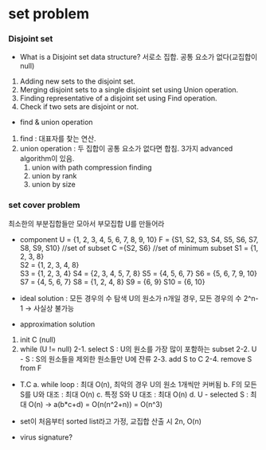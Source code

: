 # set problem

### Disjoint set
- What is a Disjoint set data structure?
서로소 집합. 공통 요소가 없다(교집합이 null)
1. Adding new sets to the disjoint set.
2. Merging disjoint sets to a single disjoint set using Union operation.
3. Finding representative of a disjoint set using Find operation.
4. Check if two sets are disjoint or not.

- find & union operation
1. find : 대표자를 찾는 연산.
2. union operation : 두 집합이 공통 요소가 없다면 합침. 3가지 advanced algorithm이 있음.
    1. union with path compression finding
    2. union by rank
    3. union by size

### set cover problem
최소한의 부분집합들만 모아서 부모집합 U를 만들어라

- component
U = {1, 2, 3, 4, 5, 6, 7, 8, 9, 10}
F = {S1, S2, S3, S4, S5, S6, S7, S8, S9, S10}   //set of subset
C ={S2, S6} //set of minimum subset
S1 = {1, 2, 3, 8}  
S2 = {1, 2, 3, 4, 8}  
S3 = {1, 2, 3, 4} 
S4 = {2, 3, 4, 5, 7, 8} 
S5 = {4, 5, 6, 7}
S6 = {5, 6, 7, 9, 10}
S7 = {4, 5, 6, 7}
S8 = {1, 2, 4, 8}
S9 = {6, 9}
S10 = {6, 10}

- ideal solution : 모든 경우의 수 탐색
U의 원소가 n개일 경우, 모든 경우의 수 2^n-1
-> 사실상 불가능

- approximation solution
1. init C (null)
2. while (U != null)
    2-1. select S : U의 원소를 가장 많이 포함하는 subset
    2-2. U - S : S의 원소들을 제외한 원소들만 U에 잔류
    2-3. add S to C
    2-4. remove S from F

- T.C
a. while loop : 최대 O(n), 최악의 경우 U의 원소 1개씩만 커버됨
b. F의 모든 S를 U와 대조 : 최대 O(n)
c. 특정 S와 U 대조 : 최대 O(n)
d. U - selected S : 최대 O(n)
-> a(b*c+d) = O(n(n^2+n)) = O(n^3)

- set이 처음부터 sorted list라고 가정, 교집합 산출 시 2n, O(n)

- virus signature?